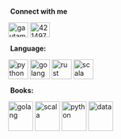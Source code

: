 &nbsp;**Connect with me**
<p align="left">
<a href="https://linkedin.com/in/guy-arieli-4127b8198" target="blank"><img align="center" src="https://raw.githubusercontent.com/rahuldkjain/github-profile-readme-generator/master/src/images/icons/Social/linked-in-alt.svg" alt="gautamkrishnar" height="30" width="40" /></a>
<a href="https://stackoverflow.com/users/17983042/guy-arieli" target="blank"><img align="center" src="https://raw.githubusercontent.com/rahuldkjain/github-profile-readme-generator/master/src/images/icons/Social/stack-overflow.svg" alt="4214976" height="30" width="40" /></a>



&nbsp;**Language:**
<p align="left">

<img align="center" src="https://upload.wikimedia.org/wikipedia/commons/thumb/c/c3/Python-logo-notext.svg/1869px-Python-logo-notext.svg.png" alt="python" height="40" width="40" />
<img align="center" src="https://go.dev/blog/go-brand/Go-Logo/PNG/Go-Logo_Blue.png" alt="golang" height="40" width="40" />
<img align="center" src="https://w7.pngwing.com/pngs/114/914/png-transparent-rust-programming-language-logo-machine-learning-haskell-crab-animals-cartoon-crab.png" alt="rust" height="40" width="40" />
<img align="center" src="https://cdn-icons-png.flaticon.com/512/6132/6132220.png" alt="scala" height="40" width="40" />

&nbsp;**Books:**
<p align="left">
<img align="center" src="https://m.media-amazon.com/images/I/61GNpAHFttL._AC_UF1000,1000_QL80_.jpg" alt="golang" height="60" width="50" />
<img align="center" src="https://m.media-amazon.com/images/I/81Qkk87cTjS._AC_UF1000,1000_QL80_.jpg" alt="scala" height="60" width="50" />
<img align="center" src="https://m.media-amazon.com/images/I/81faPYg2QCS._AC_UF1000,1000_QL80_.jpg" alt="python" height="60" width="50" />
<img align="center" src="https://encrypted-tbn0.gstatic.com/images?q=tbn:ANd9GcSJG6c23QeEw7Y3Ok1mYKggrNX45tZoWrmjZg&s" alt="data" height="60" width="50" />



